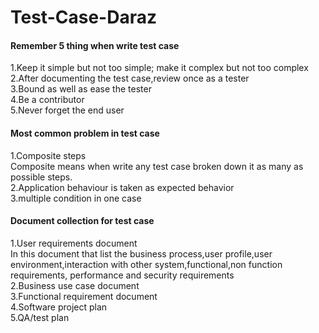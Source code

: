 # Test-Case-Daraz

<h4 class="code-line" data-line-start=11 data-line-end=12 ><a id="Remember_5_thing_when_write_test_case_11"></a>Remember 5 thing when write test case</h4>
<p class="has-line-data" data-line-start="12" data-line-end="17">1.Keep it simple but not too simple; make it complex but not too complex<br>
2.After documenting the test case,review once as a tester<br>
3.Bound as well as ease the tester<br>
4.Be a contributor<br>
5.Never forget the end user</p>
<h4 class="code-line" data-line-start=18 data-line-end=19 ><a id="Most_common_problem_in_test_case_18"></a>Most common problem in test case</h4>
<p class="has-line-data" data-line-start="19" data-line-end="23">1.Composite steps<br>
Composite means when write any test case broken down it as many as possible steps.<br>
2.Application behaviour is taken as expected behavior<br>
3.multiple condition in one case</p>
<h4 class="code-line" data-line-start=24 data-line-end=25 ><a id="Document_collection_for_test_case_24"></a>Document collection for test case</h4>
<p class="has-line-data" data-line-start="25" data-line-end="31">1.User requirements document<br>
In this document that list the business process,user profile,user environment,interaction with other system,functional,non function requirements, performance and security requirements<br>
2.Business use case document<br>
3.Functional requirement document<br>
4.Software project plan<br>
5.QA/test plan</p>
